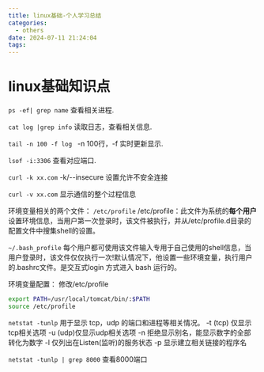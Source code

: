 ```yaml
---
title: linux基础-个人学习总结
categories:
  - others
date: 2024-07-11 21:24:04
tags:
---
```

# linux基础知识点

`ps -ef| grep name`
查看相关进程.

`cat log |grep info`
读取日志，查看相关信息.

<!-- more -->
`tail -n 100 -f log `
-n 100行，-f 实时更新显示.

`lsof -i:3306`
查看对应端口.

`curl -k xx.com`
-k/--insecure 设置允许不安全连接

`curl -v xx.com` 
显示通信的整个过程信息

环境变量相关的两个文件：
`/etc/profile` 
/etc/profile：此文件为系统的**每个用户**设置环境信息，当用户第一次登录时，该文件被执行，并从/etc/profile.d目录的配置文件中搜集shell的设置。

`~/.bash_profile`
每个用户都可使用该文件输入专用于自己使用的shell信息，当用户登录时，该文件仅仅执行一次!默认情况下，他设置一些环境变量，执行用户的.bashrc文件。是交互式login 方式进入 bash 运行的。

环境变量配置：
修改/etc/profile

```bash
export PATH=/usr/local/tomcat/bin/:$PATH
source /etc/profile
```

`netstat -tunlp` 
用于显示 tcp，udp 的端口和进程等相关情况。
-t (tcp) 仅显示tcp相关选项
-u (udp)仅显示udp相关选项
-n 拒绝显示别名，能显示数字的全部转化为数字
-l 仅列出在Listen(监听)的服务状态
-p 显示建立相关链接的程序名

`netstat -tunlp | grep 8000`
查看8000端口
